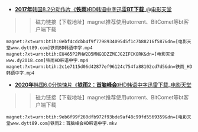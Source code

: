 - [**2017年**韩国8.2分动作片《**铁雨**》BD韩语中字](https://www.dy2018.com/i/98946.html)[迅雷**BT下载**](https://github.com/taoste/Hello-World/raw/master/eBook/dy2018.com/%E3%80%8A%E9%93%81%E9%9B%A8%E3%80%8B%E7%B3%BB%E5%88%97/%E3%80%8A%E9%93%81%E9%9B%A8%E3%80%8B%E7%B3%BB%E5%88%97BT.7z)_@[电影天堂](https://www.dy2018.com/)  

>> 磁力链接【下载地址】magnet推荐使用utorrent、BitComet等bt客户端下载
```
magnet:?xt=urn:btih:0ebf4cdcbb4f9f7798934095d5f1c7b88216f587&dn=[电影天堂www.dytt89.com]铁雨BD韩语中字.mp4 
magnet:?xt=urn:btih:EU465P2PHW2D5MNGQDZZMCJG2IFCKORK&dn=[电影天堂www.dy2018.com]铁雨HD韩语中字.mp4 
magnet:?xt=urn:btih:2c1e7115d06d42877ef96124c754fa88102cd7d5&dn=铁雨_HD韩语中字.mp4 
```

- [**2020年**韩国6.0分惊悚片《**铁雨2：首脑峰会**》HD韩语中字迅雷下载](https://www.dy2018.com/i/102312.html)_[电影天堂](https://www.dy2018.com/)   

>> 磁力链接【下载地址】magnet推荐使用utorrent、BitComet等bt客户端下载
```
magnet:?xt=urn:btih:9eb6f99f260dfb972f93bde9af48c99fd5569359&dn=[电影天堂www.dytt89.com]铁雨2：首脑峰会HD韩语中字.mkv
```
